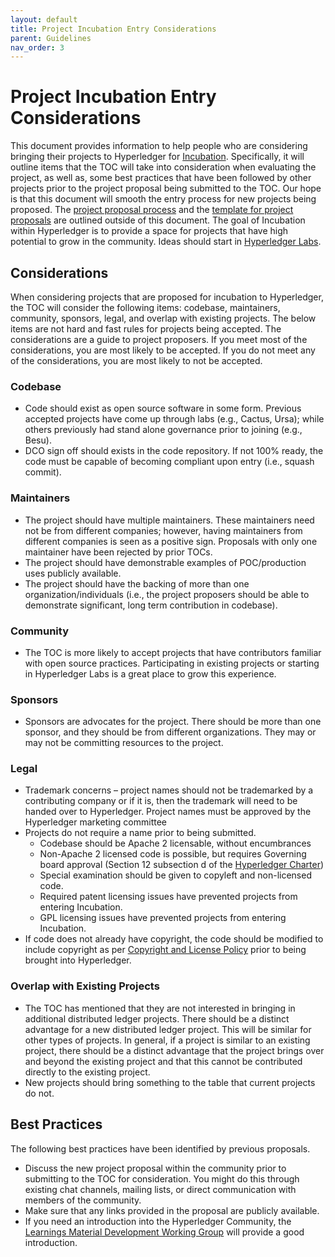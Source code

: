 ```yaml
---
layout: default
title: Project Incubation Entry Considerations
parent: Guidelines
nav_order: 3
---
```

# Project Incubation Entry Considerations
This document provides information to help people who are considering bringing their projects to Hyperledger for [Incubation](./project-lifecycle.md#incubation). Specifically, it will outline items that the TOC will take into consideration when evaluating the project, as well as, some best practices that have been followed by other projects prior to the project proposal being submitted to the TOC. Our hope is that this document will smooth the entry process for new projects being proposed. The [project proposal process](./project-lifecycle.md#proposal) and the [template for project proposals](https://hyperledger.github.io/hyperledger-hip/) are outlined outside of this document. The goal of Incubation within Hyperledger is to provide a space for projects that have high potential to grow in the community. Ideas should start in [Hyperledger Labs](https://labs.hyperledger.org/).

## Considerations
When considering projects that are proposed for incubation to Hyperledger, the TOC will consider the following items: codebase, maintainers, community, sponsors, legal, and overlap with existing projects. The below items are not hard and fast rules for projects being accepted. The considerations are a guide to project proposers. If you meet most of the considerations, you are most likely to be accepted. If you do not meet any of the considerations, you are most likely to not be accepted.

### Codebase
* Code should exist as open source software in some form. Previous accepted projects have come up through labs (e.g., Cactus, Ursa); while others previously had stand alone governance prior to joining (e.g., Besu).
* DCO sign off should exists in the code repository. If not 100% ready, the code must be capable of becoming compliant upon entry (i.e., squash commit).

### Maintainers
* The project should have multiple maintainers. These maintainers need not be from different companies; however, having maintainers from different companies is seen as a positive sign. Proposals with only one maintainer have been rejected by prior TOCs.
* The project should have demonstrable examples of POC/production uses publicly available.
* The project should have the backing of more than one organization/individuals (i.e., the project proposers should be able to demonstrate significant, long term contribution in codebase).

### Community
* The TOC is more likely to accept projects that have contributors familiar with open source practices. Participating in existing projects or starting in Hyperledger Labs is a great place to grow this experience.

### Sponsors
* Sponsors are advocates for the project. There should be more than one sponsor, and they should be from different organizations. They may or may not be committing resources to the project.

### Legal
* Trademark concerns – project names should not be trademarked by a contributing company or if it is, then the trademark will need to be handed over to Hyperledger. Project names must be approved by the Hyperledger marketing committee
* Projects do not require a name prior to being submitted.
  * Codebase should be Apache 2 licensable, without encumbrances
  * Non-Apache 2 licensed code is possible, but requires Governing board approval (Section 12 subsection d of the [Hyperledger Charter](https://www.hyperledger.org/about/charter))
  * Special examination should be given to copyleft and non-licensed code.
  * Required patent licensing issues have prevented projects from entering Incubation.
  * GPL licensing issues have prevented projects from entering Incubation.
* If code does not already have copyright, the code should be modified to include copyright as per [Copyright and License Policy](https://wiki.hyperledger.org/display/TSC/Copyright+and+License+Policy) prior to being brought into Hyperledger.

### Overlap with Existing Projects
* The TOC has mentioned that they are not interested in bringing in additional distributed ledger projects. There should be a distinct advantage for a new distributed ledger project. This will be similar for other types of projects. In general, if a project is similar to an existing project, there should be a distinct advantage that the project brings over and beyond the existing project and that this cannot be contributed directly to the existing project.
* New projects should bring something to the table that current projects do not.  

## Best Practices
The following best practices have been identified by previous proposals.

* Discuss the new project proposal within the community prior to submitting to the TOC for consideration. You might do this through existing chat channels, mailing lists, or direct communication with members of the community.
* Make sure that any links provided in the proposal are publicly available.
* If you need an introduction into the Hyperledger Community, the [Learnings Material Development Working Group](https://wiki.hyperledger.org/display/LMDWG) will provide a good introduction.
